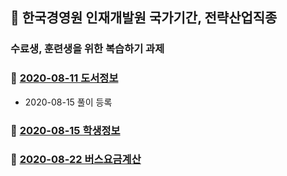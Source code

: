 ## :train:  한국경영원 인재개발원 국가기간, 전략산업직종
### 수료생, 훈련생을 위한 복습하기 과제

### :bear: [2020-08-11 도서정보](https://github.com/callor/Biz_HomeWork/tree/master/Java_Home_001)
* 2020-08-15 풀이 등록

### :water_buffalo: [2020-08-15 학생정보](https://github.com/callor/Biz_HomeWork/tree/master/Java_Home_002)

### :snail: [2020-08-22 버스요금계산](https://github.com/callor/Biz_HomeWork/tree/master/Java_Home_002)